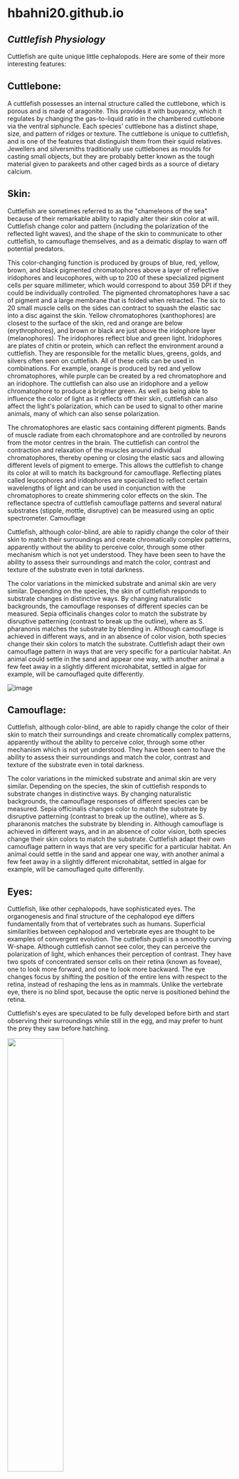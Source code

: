# hbahni20.github.io
*Cuttlefish Physiology*
--
Cuttlefish are quite unique little cephalopods. Here are some of their more interesting features:

Cuttlebone:
--
A cuttlefish possesses an internal structure called the cuttlebone, which is porous and is made of aragonite. This provides it with buoyancy, which it regulates by changing the gas-to-liquid ratio in the chambered cuttlebone via the ventral siphuncle. Each species' cuttlebone has a distinct shape, size, and pattern of ridges or texture. The cuttlebone is unique to cuttlefish, and is one of the features that distinguish them from their squid relatives. Jewellers and silversmiths traditionally use cuttlebones as moulds for casting small objects, but they are probably better known as the tough material given to parakeets and other caged birds as a source of dietary calcium.

Skin:
--
Cuttlefish are sometimes referred to as the "chameleons of the sea" because of their remarkable ability to rapidly alter their skin color at will. Cuttlefish change color and pattern (including the polarization of the reflected light waves), and the shape of the skin to communicate to other cuttlefish, to camouflage themselves, and as a deimatic display to warn off potential predators.

This color-changing function is produced by groups of blue, red, yellow, brown, and black pigmented chromatophores above a layer of reflective iridophores and leucophores, with up to 200 of these specialized pigment cells per square millimeter, which would correspond to about 359 DPI if they could be individually controlled. The pigmented chromatophores have a sac of pigment and a large membrane that is folded when retracted. The six to 20 small muscle cells on the sides can contract to squash the elastic sac into a disc against the skin. Yellow chromatophores (xanthophores) are closest to the surface of the skin, red and orange are below (erythrophores), and brown or black are just above the iridophore layer (melanophores). The iridophores reflect blue and green light. Iridophores are plates of chitin or protein, which can reflect the environment around a cuttlefish. They are responsible for the metallic blues, greens, golds, and silvers often seen on cuttlefish. All of these cells can be used in combinations. For example, orange is produced by red and yellow chromatophores, while purple can be created by a red chromatophore and an iridophore. The cuttlefish can also use an iridophore and a yellow chromatophore to produce a brighter green. As well as being able to influence the color of light as it reflects off their skin, cuttlefish can also affect the light's polarization, which can be used to signal to other marine animals, many of which can also sense polarization.

The chromatophores are elastic sacs containing different pigments. Bands of muscle radiate from each chromatophore and are controlled by neurons from the motor centres in the brain. The cuttlefish can control the contraction and relaxation of the muscles around individual chromatophores, thereby opening or closing the elastic sacs and allowing different levels of pigment to emerge. This allows the cuttlefish to change its color at will to match its background for camouflage. Reflecting plates called leucophores and iridophores are specialized to reflect certain wavelengths of light and can be used in conjunction with the chromatophores to create shimmering color effects on the skin. The reflectance spectra of cuttlefish camouflage patterns and several natural substrates (stipple, mottle, disruptive) can be measured using an optic spectrometer.
Camouflage

Cuttlefish, although color-blind, are able to rapidly change the color of their skin to match their surroundings and create chromatically complex patterns, apparently without the ability to perceive color, through some other mechanism which is not yet understood. They have been seen to have the ability to assess their surroundings and match the color, contrast and texture of the substrate even in total darkness.

The color variations in the mimicked substrate and animal skin are very similar. Depending on the species, the skin of cuttlefish responds to substrate changes in distinctive ways. By changing naturalistic backgrounds, the camouflage responses of different species can be measured. Sepia officinalis changes color to match the substrate by disruptive patterning (contrast to break up the outline), where as S. pharanonis matches the substrate by blending in. Although camouflage is achieved in different ways, and in an absence of color vision, both species change their skin colors to match the substrate. Cuttlefish adapt their own camouflage pattern in ways that are very specific for a particular habitat. An animal could settle in the sand and appear one way, with another animal a few feet away in a slightly different microhabitat, settled in algae for example, will be camouflaged quite differently.

![image](https://user-images.githubusercontent.com/114001947/192844658-25d7ed25-ad6c-4f3c-8587-0e4c8f628a16.png)

Camouflage:
--
Cuttlefish, although color-blind, are able to rapidly change the color of their skin to match their surroundings and create chromatically complex patterns, apparently without the ability to perceive color, through some other mechanism which is not yet understood. They have been seen to have the ability to assess their surroundings and match the color, contrast and texture of the substrate even in total darkness.

The color variations in the mimicked substrate and animal skin are very similar. Depending on the species, the skin of cuttlefish responds to substrate changes in distinctive ways. By changing naturalistic backgrounds, the camouflage responses of different species can be measured. Sepia officinalis changes color to match the substrate by disruptive patterning (contrast to break up the outline), where as S. pharanonis matches the substrate by blending in. Although camouflage is achieved in different ways, and in an absence of color vision, both species change their skin colors to match the substrate. Cuttlefish adapt their own camouflage pattern in ways that are very specific for a particular habitat. An animal could settle in the sand and appear one way, with another animal a few feet away in a slightly different microhabitat, settled in algae for example, will be camouflaged quite differently.

Eyes:
--
Cuttlefish, like other cephalopods, have sophisticated eyes. The organogenesis and final structure of the cephalopod eye differs fundamentally from that of vertebrates such as humans. Superficial similarities between cephalopod and vertebrate eyes are thought to be examples of convergent evolution. The cuttlefish pupil is a smoothly curving W-shape. Although cuttlefish cannot see color, they can perceive the polarization of light, which enhances their perception of contrast. They have two spots of concentrated sensor cells on their retina (known as foveae), one to look more forward, and one to look more backward. The eye changes focus by shifting the position of the entire lens with respect to the retina, instead of reshaping the lens as in mammals. Unlike the vertebrate eye, there is no blind spot, because the optic nerve is positioned behind the retina.

Cuttlefish's eyes are speculated to be fully developed before birth and start observing their surroundings while still in the egg, and may prefer to hunt the prey they saw before hatching.

<img src="https://user-images.githubusercontent.com/114001947/192846040-6a21e789-1c24-4591-a548-753fd54f03f2.png" width=50% height=50%>

Suckers:
--
The suckers of cuttlefish extend most of the length of their arms and along the distal portion of their tentacles.

Circulation:
--
The blood of a cuttlefish is an unusual shade of green-blue because it uses the copper-containing protein hemocyanin to carry oxygen instead of the red, iron-containing protein hemoglobin found in vertebrates' blood. The blood is pumped by three separate hearts: two branchial hearts pump blood to the cuttlefish's pair of gills (one heart for each), and the third pumps blood around the rest of the body. Cuttlefish blood must flow more rapidly than that of most other animals because hemocyanin carries substantially less oxygen than hemoglobin.

Ink:
--
Cuttlefish have ink, like squid and octopus species, which they use to help evade predators. This ink is stored inside an ink sac.

Toxicity:
--
Like octopuses and some squid, all cuttlefish have neurotoxins produced by bacteria in their saliva.

The muscles of Metasepia pfefferi (the Flamboyant Cuttlefish) contain a highly toxic compound that is yet to be identified. Mark Norman with Museum Victoria in Victoria, Australia, has shown the toxin to be as lethal as that of a fellow cephalopod, the blue-ringed octopus.
--


# *Cuttlefish Ecology*

I see you’re interested in a few more of the particulars about cuttlefish. Here’s a bit more info for ya:

Diet:
--
Cuttlefish use their camouflage to hunt and sneak up on their prey. They swim at the bottom, where shrimp and crabs are found and shoot out a jet of water to uncover the prey buried in the sand. Then when the prey tries to get away, the cuttlefish open their eight arms and shoot out two long feeding tentacles to grab them. On the end of each, a pad covered in suckers grabs and pulls prey toward its beak, where it gets paralyzed by poison and then eaten.

Range and Habitat:
--
Family Sepiidae, which contains all cuttlefishes, inhabit tropical/temperate ocean waters. They are mostly shallow-water animals, although they are known to go to depths of about 600 m (2,000 ft). They have an unusual biogeographic pattern: totally absent from the Americas, but present along the coasts of East and South Asia, Western Europe, and the Mediterranean, as well as all coasts of Africa and Australia. By the time the family evolved, ostensibly in the Old World, the North Atlantic possibly had become too cold and deep for these warm-water species to cross.

Mating:
--
Male cuttlefish challenge one another for dominance and the best den during mating season. During this challenge, no direct contact is usually made. The animals threaten each other until one of them backs down and swims away.

Eventually, the larger male cuttlefish mate with the females by grabbing them with their tentacles, turning the female so that the two animals are face-to-face, then using a specialized tentacle to insert sperm sacs into an opening near the female's mouth. The male then guards the female until she lays the eggs a few hours later.

On occasion, a large competitor arrives to threaten the male cuttlefish. In these instances, the male will first attempt to intimidate the other fish. If the competitor does not flee, the male will eventually attack it to force it away, and the confrontation turns physical. The cuttlefish that can paralyze the other first by forcing it near its mouth would win the fight, and the female.

Since there are roughly four or five (sometimes as high as ten) males for every female, this kind of behavior is inevitable.

Since cuttlefish are indeterminate growers, small cuttlefish always have a chance at finding a mate the next year, when they are bigger.

Additionally, cuttlefish unable to win in a direct confrontation with a guard male have been observed employing several other tactics to acquire a mate. The most successful of these methods is also one of the most remarkable; smaller cuttlefish will use their camouflage abilities to disguise themselves as a female cuttlefish. Changing their coloration, hiding their extra arms (males have four pairs, females only have three), and even pretending to be holding an egg sack, disguised males are able to swim past the larger guard male and mate with the female. Female cuttlefish will mate with several males, storing the sperm and later deciding which one to fertilize the eggs with; studies show that females will more often choose the males that employed this mating trick. This may be an adaptation in order to select for greater intellige

<div align="center">
      <a href="https://www.youtube.com/embed/SjLapY8mPI4">
     <img 
      src="https://www.youtube.com/embed/SjLapY8mPI4/0.jpg" 
      alt="The Fascinating Cuttlefish" 
      style="width:100%;">
      </a>
    </div>
